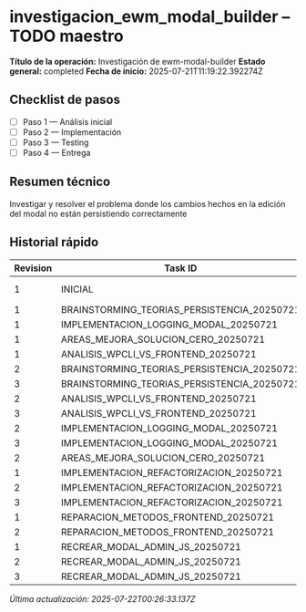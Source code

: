 # investigacion_ewm_modal_builder – TODO maestro

**Título de la operación:** Investigación de ewm-modal-builder
**Estado general:** completed
**Fecha de inicio:** 2025-07-21T11:19:22.392274Z

## Checklist de pasos
- [ ] Paso 1 — Análisis inicial
- [ ] Paso 2 — Implementación
- [ ] Paso 3 — Testing
- [ ] Paso 4 — Entrega

## Resumen técnico
Investigar y resolver el problema donde los cambios hechos en la edición del modal no están persistiendo correctamente

## Historial rápido
| Revision | Task ID | Autor | Fecha | Estado |
|----------|---------|-------|-------|--------|
| 1 | INICIAL | augment_agent | 2025-07-21T11:19:22.392274Z | pending |
| 1 | BRAINSTORMING_TEORIAS_PERSISTENCIA_20250721 | augment_agent | 2025-07-21 | doing |
| 1 | IMPLEMENTACION_LOGGING_MODAL_20250721 | augment_agent | 2025-07-21 | todo |
| 1 | AREAS_MEJORA_SOLUCION_CERO_20250721 | augment_agent | 2025-07-21 | todo |
| 1 | ANALISIS_WPCLI_VS_FRONTEND_20250721 | augment_agent | 2025-07-21 | todo |
| 2 | BRAINSTORMING_TEORIAS_PERSISTENCIA_20250721 | augment_agent | 2025-07-21 | doing |
| 3 | BRAINSTORMING_TEORIAS_PERSISTENCIA_20250721 | augment_agent | 2025-07-21 | done |
| 2 | ANALISIS_WPCLI_VS_FRONTEND_20250721 | augment_agent | 2025-07-21 | done |
| 3 | ANALISIS_WPCLI_VS_FRONTEND_20250721 | augment_agent | 2025-07-21 | done |
| 2 | IMPLEMENTACION_LOGGING_MODAL_20250721 | augment_agent | 2025-07-21 | doing |
| 3 | IMPLEMENTACION_LOGGING_MODAL_20250721 | augment_agent | 2025-07-21 | done |
| 2 | AREAS_MEJORA_SOLUCION_CERO_20250721 | augment_agent | 2025-07-21 | done |
| 1 | IMPLEMENTACION_REFACTORIZACION_20250721 | augment_agent | 2025-07-21 | doing |
| 2 | IMPLEMENTACION_REFACTORIZACION_20250721 | augment_agent | 2025-07-21 | doing |
| 3 | IMPLEMENTACION_REFACTORIZACION_20250721 | augment_agent | 2025-07-21 | done |
| 1 | REPARACION_METODOS_FRONTEND_20250721 | augment_agent | 2025-07-21 | doing |
| 2 | REPARACION_METODOS_FRONTEND_20250721 | augment_agent | 2025-07-21 | done |
| 1 | RECREAR_MODAL_ADMIN_JS_20250721 | augment_agent | 2025-07-21 | doing |
| 2 | RECREAR_MODAL_ADMIN_JS_20250721 | augment_agent | 2025-07-21 | doing |
| 3 | RECREAR_MODAL_ADMIN_JS_20250721 | augment_agent | 2025-07-21 | done |

*Última actualización: 2025-07-22T00:26:33.137Z*

